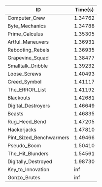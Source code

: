 |ID|Time(s)|
|-|-|
|Computer_Crew|1.34762|
|Byte_Mechanics|1.34788|
|Prime_Calculus|1.35305|
|Artful_Maneuvers|1.36931|
|Rebooting_Rebels|1.36935|
|Grapevine_Squad|1.38477|
|Smalltalk_Dribble|1.39232|
|Loose_Screws|1.40493|
|Creed_Symbol|1.41117|
|The_ERROR_List|1.41192|
|Blackouts|1.42681|
|Digital_Destroyers|1.46649|
|Beasts|1.46835|
|Rug_Heed_Bend|1.47205|
|Hackerjacks|1.47810|
|Pint_Sized_Benchwarmers|1.49466|
|Pseudo_Boom|1.50410|
|The_Hit_Blunders|1.54561|
|Digitally_Destroyed|1.98730|
|Key_to_Innovation|inf|
|Gonzo_Brutes|inf|

